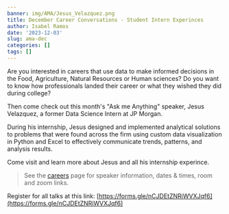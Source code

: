 ```yaml
---
banner: img/AMA/Jesus_Velazquez.png
title: December Career Conversations - Student Intern Experinces 
author: Isabel Ramos
date: '2023-12-03'
slug: ama-dec
categories: []
tags: []
---
```



Are you interested in careers that use data to make informed decisions in the Food, Agriculture, Natural Resources or Human sciences? Do you want to know how professionals landed their career or what they wished they did during college?

Then come check out this month's "Ask me Anything" speaker, Jesus Velazquez, a former Data Science Intern at JP Morgan.

During his internship, Jesus designed and implemented analytical solutions to problems that were found across the firm using custom data visualization in Python and Excel to effectively communicate trends, patterns, and analysis results.

Come visit and learn more about Jesus and all his internship experince.

> See the [careers](https://www.dataanalytics4fanh.science/careers/) page for speaker information, dates & times, room and zoom links. 

Register for all talks at this link: [https://forms.gle/nCJDEtZNRiWVXJqf6](https://forms.gle/nCJDEtZNRiWVXJqf6)
